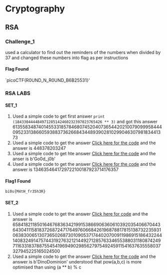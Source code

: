 # Cryptography
## RSA
### Challenge_1
used a calculator to find out the reminders of the numbers when divided by 37 and changed these numbers into flag as per instructions
#### Flag Found
`picoCTF{R0UND_N_R0UND_B6B25531}'
### RSA LABS
#### SET_1
1) Used a simple code to get first answer ` print (184330444484971285142460232397023765426 ** 3) `  and got this answer 6135583487401455331857846807452040736544202100790999584440952331386605938837362668434489390281029904630798183441373
2) Used a simple code to get the answer [Click here for the code](https://codebeautify.org/alleditor/y23e1e04f) and the answer is 448378203247
3) Used a simple code to get hte answer [Click here for the code](https://codebeautify.org/alleditor/y23b9b320) and the anser is b'Go0d_j0b'
4) Used a simple code to get the answer [Click here for the code](https://codebeautify.org/alleditor/y2395d8fb) and the answer is 1346354641729722100187923714176357
#### Flag1 Found
`bi0s{M4tH_fr35h3R}`
#### SET_2
1) Used a simple code to get the answer [Click here for code](https://codebeautify.org/alleditor/y236f4209) and the answer is 65841821185016467683634219915386690636061039203540667044364304111581837268724717649760668426196878817815138732235931063830065130736502687301090537174402070091198691518643224414083249147574431927632121449271285763346553880311808742497116331837887554541969490298562797549245911541637635558037327945225165024500
2) Used a simple code to get the answer [Click here for the code](https://codebeautify.org/alleditor/y2363ec4e) and the answer is b'DinoDominion'
   understood that pow(a,b,c) is more optimised than using (a ** b) % c
